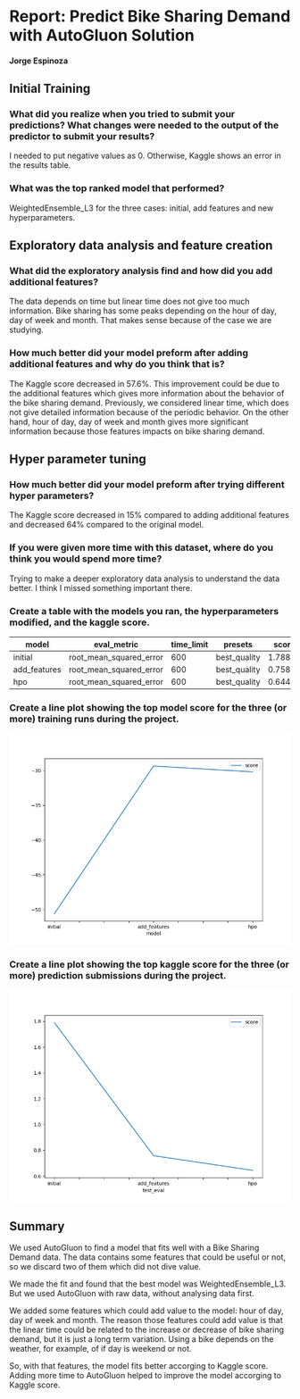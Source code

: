 # Report: Predict Bike Sharing Demand with AutoGluon Solution
#### Jorge Espinoza

## Initial Training
### What did you realize when you tried to submit your predictions? What changes were needed to the output of the predictor to submit your results?
I needed to put negative values as 0. Otherwise, Kaggle shows an error in the results table.

### What was the top ranked model that performed?
WeightedEnsemble_L3 for the three cases: initial, add features and new hyperparameters.

## Exploratory data analysis and feature creation
### What did the exploratory analysis find and how did you add additional features?
The data depends on time but linear time does not give too much information. Bike sharing has some peaks depending on the hour of day, day of week and month. That makes sense because of the case we are studying.

### How much better did your model preform after adding additional features and why do you think that is?
The Kaggle score decreased in 57.6%. This improvement could be due to the additional features which gives more information about the behavior of the bike sharing demand. Previously, we considered linear time, which does not give detailed information because of the periodic behavior. On the other hand, hour of day, day of week and month gives more significant information because those features impacts on bike sharing demand.

## Hyper parameter tuning
### How much better did your model preform after trying different hyper parameters?
The Kaggle score decreased in 15% compared to adding additional features and decreased 64% compared to the original model.

### If you were given more time with this dataset, where do you think you would spend more time?
Trying to make a deeper exploratory data analysis to understand the data better. I think I missed something important there.

### Create a table with the models you ran, the hyperparameters modified, and the kaggle score.
|model|eval_metric|time_limit|presets|score
|--|--|--|--|--|
|initial|root_mean_squared_error|600|best_quality|1.78876
|add_features|root_mean_squared_error|600|best_quality|0.75821
|hpo|root_mean_squared_error|600|best_quality|0.64443

### Create a line plot showing the top model score for the three (or more) training runs during the project.

![model_train_score.png](img/model_train_score.png)

### Create a line plot showing the top kaggle score for the three (or more) prediction submissions during the project.

![model_test_score.png](img/model_test_score.png)

## Summary
We used AutoGluon to find a model that fits well with a Bike Sharing Demand data. The data contains some features that could be useful or not, so we discard two of them which did not dive value.

We made the fit and found that the best model was WeightedEnsemble_L3. But we used AutoGluon with raw data, without analysing data first.

We added some features which could add value to the model: hour of day, day of week and month. The reason those features could add value is that the linear time could be related to the increase or decrease of bike sharing demand, but it is just a long term variation. Using a bike depends on the weather, for example, of if day is weekend or not.

So, with that features, the model fits better accorging to Kaggle score. Adding more time to AutoGluon helped to improve the model accorging to Kaggle score.